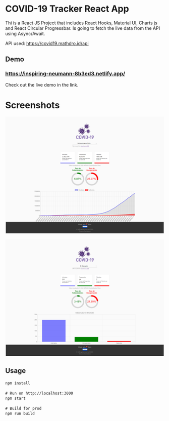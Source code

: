 # COVID-19 Tracker React App

Thi is a React JS Project that includes React Hooks, Material UI, Charts js and React Circular Progressbar.
Is going to fetch the live data from the API using Async/Await.

API used: https://covid19.mathdro.id/api

## Demo

### https://inspiring-neumann-8b3ed3.netlify.app/

Check out the live demo in the link.

# Screenshots

![Screenshots](/src/images/screencapture.png?raw=true "Home Screen")

![Screenshots 2](/src/images/screencapture2.png?raw=true "Updated stats when country is selected")

## Usage

```
npm install

# Run on http://localhost:3000
npm start

# Build for prod
npm run build
```
